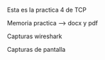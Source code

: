 Esta es la practica 4 de TCP

Memoria practica --> docx y pdf

Capturas wireshark

Capturas de pantalla 


